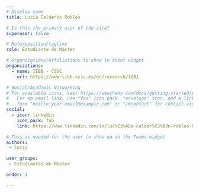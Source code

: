 ```yaml
---
# Display name
title: Lucía Calderón Robles

# Is this the primary user of the site?
superuser: false

# Role/position/tagline
role: Estudiante de Máster

# Organizations/Affiliations to show in About widget
organizations:
  - name: IIBB - CSIC
    url: https://www.iibb.csic.es/en/research/1681

# Social/Academic Networking
# For available icons, see: https://wowchemy.com/docs/getting-started/page-builder/#icons
#   For an email link, use "fas" icon pack, "envelope" icon, and a link in the
#   form "mailto:your-email@example.com" or "/#contact" for contact widget.
social:
  - icon: linkedin
    icon_pack: fab
    link: https://www.linkedin.com/in/luc%C3%ADa-calder%C3%B3n-robles-901b92300/

# This is needed for the user to show up in the Teams widget
authors:
 - lucia

user_groups:
 - Estudiantes de Máster

order: 1

---
```

